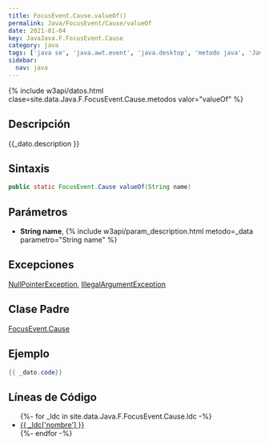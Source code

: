 ```yaml
---
title: FocusEvent.Cause.valueOf()
permalink: Java/FocusEvent/Cause/valueOf
date: 2021-01-04
key: JavaJava.F.FocusEvent.Cause
category: java
tags: ['java se', 'java.awt.event', 'java.desktop', 'metodo java', 'Java 9']
sidebar: 
  nav: java
---
```


{% include w3api/datos.html clase=site.data.Java.F.FocusEvent.Cause.metodos valor="valueOf" %}

## Descripción
{{_dato.description }}

## Sintaxis
~~~java
public static FocusEvent.Cause valueOf(String name)
~~~

## Parámetros
* **String name**,  {% include w3api/param_description.html metodo=_data parametro="String name" %}

## Excepciones
[NullPointerException](/Java/NullPointerException/), [IllegalArgumentException](/Java/IllegalArgumentException/)

## Clase Padre
[FocusEvent.Cause](/Java/FocusEvent/Cause/)

## Ejemplo
~~~java
{{ _dato.code}}
~~~

## Líneas de Código
<ul>
{%- for _ldc in site.data.Java.F.FocusEvent.Cause.ldc -%}
   <li>
       <a href="{{_ldc['url'] }}">{{ _ldc['nombre'] }}</a>
   </li>
{%- endfor -%}
</ul>

